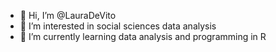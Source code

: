 - 👋 Hi, I’m @LauraDeVito
- 👀 I’m interested in social sciences data analysis
- 🌱 I’m currently learning data analysis and programming in R

<!---
LauraDeVito/LauraDeVito is a ✨ special ✨ repository because its `README.md` (this file) appears on your GitHub profile.
You can click the Preview link to take a look at your changes.
--->
